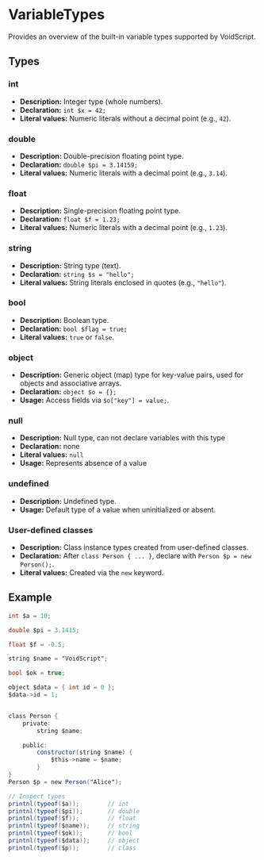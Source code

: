  # VariableTypes

 Provides an overview of the built-in variable types supported by VoidScript.

 ## Types

 ### int

 - **Description:** Integer type (whole numbers).
 - **Declaration:** `int $x = 42;`
 - **Literal values:** Numeric literals without a decimal point (e.g., `42`).

 ### double

 - **Description:** Double-precision floating point type.
 - **Declaration:** `double $pi = 3.14159;`
 - **Literal values:** Numeric literals with a decimal point (e.g., `3.14`).

 ### float

 - **Description:** Single-precision floating point type.
 - **Declaration:** `float $f = 1.23;`
 - **Literal values:** Numeric literals with a decimal point (e.g., `1.23`).

 ### string

 - **Description:** String type (text).
 - **Declaration:** `string $s = "hello";`
 - **Literal values:** String literals enclosed in quotes (e.g., `"hello"`).

 ### bool

 - **Description:** Boolean type.
 - **Declaration:** `bool $flag = true;`
 - **Literal values:** `true` or `false`.

 ### object

 - **Description:** Generic object (map) type for key-value pairs, used for objects and associative arrays.
 - **Declaration:** `object $o = {};`
 - **Usage:** Access fields via `$o["key"] = value;`.

 ### null

 - **Description:** Null type, can not declare variables with this type
 - **Declaration:** none
 - **Literal values:** `null`
 - **Usage:** Represents absence of a value

 ### undefined

 - **Description:** Undefined type.
 - **Usage:** Default type of a value when uninitialized or absent.

 ### User-defined classes

 - **Description:** Class instance types created from user-defined classes.
 - **Declaration:** After `class Person { ... }`, declare with `Person $p = new Person();`.
 - **Literal values:** Created via the `new` keyword.

 ## Example

```vs
int $a = 10; 

double $pi = 3.1415; 

float $f = -0.5; 

string $name = "VoidScript"; 

bool $ok = true; 

object $data = { int id = 0 }; 
$data->id = 1; 


class Person { 
    private: 
        string $name; 

    public: 
        constructor(string $name) { 
            $this->name = $name; 
        } 
}
Person $p = new Person("Alice");

// Inspect types
printnl(typeof($a));        // int
printnl(typeof($pi));       // double
printnl(typeof($f));        // float
printnl(typeof($name));     // string
printnl(typeof($ok));       // bool
printnl(typeof($data));     // object
printnl(typeof($p));        // class
```